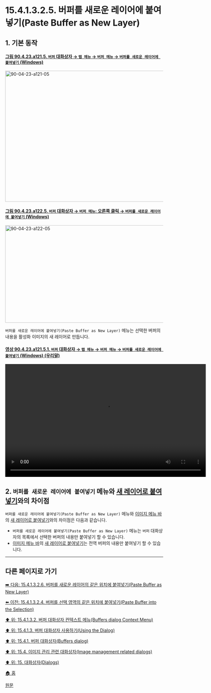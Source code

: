 # 15.4.1.3.2.5. 버퍼를 새로운 레이어에 붙여넣기(Paste Buffer as New Layer)

## 1. 기본 동작

<a id="90-04-23-a121-05"></a>

#### [그림 90.4.23.a121.5. `버퍼` 대화상자 → `탭 메뉴` → `버퍼 메뉴` → `버퍼를 새로운 레이어에 붙여넣기` (Windows)](./90-04-0023-buffers.md#90-04-23-a121-05)
<img width="944" height="418" alt="90-04-23-a121-05" src="https://github.com/user-attachments/assets/efa7b57d-8835-494f-b78b-8ae63b60b352" />

<a id="90-04-23-a122-05"></a>

#### [그림 90.4.23.a122.5. `버퍼` 대화상자 → `버퍼 메뉴`: 오른쪽 클릭 → `버퍼를 새로운 레이어에 붙여넣기` (Windows)](./90-04-0023-buffers.md#90-04-23-a122-05)
<img width="568" height="311" alt="90-04-23-a122-05" src="https://github.com/user-attachments/assets/4f7e7d2b-b816-40c1-ad5e-28b40b40d137" />

`버퍼를 새로운 레이어에 붙여넣기(Paste Buffer as New Layer)` 메뉴는 선택한 버퍼의 내용을 활성화 이미지의 새 레이어로 만듭니다.

<a id="90-04-23-a121-05-01"></a>

#### [영상 90.4.23.a121.5.1. `버퍼` 대화상자 → `탭 메뉴` → `버퍼 메뉴` → `버퍼를 새로운 레이어에 붙여넣기` (Windows) (우리말)](./90-04-0023-buffers.md#90-04-23-a121-05-01)
<video controls="controls" width="640" height="360" src="https://github.com/user-attachments/assets/09c8040b-4624-4694-8d55-d6e5078b2237"></video>

## 2. `버퍼를 새로운 레이어에 붙여넣기` 메뉴와 [새 레이어로 붙여넣기](./16-03-12-01-new_layer.md)와의 차이점

`버퍼를 새로운 레이어에 붙여넣기(Paste Buffer as New Layer)` 메뉴와 [이미지 메뉴 바](./19-glossaryx-image_menu_bar.md)의 [새 레이어로 붙여넣기](./16-03-12-01-new_layer.md)와의 차이점은 다음과 같습니다.

- `버퍼를 새로운 레이어에 붙여넣기(Paste Buffer as New Layer)` 메뉴는 `버퍼` 대화상자의 목록에서 선택한 버퍼의 내용만 붙여넣기 할 수 있습니다.
- [이미지 메뉴 바](./19-glossaryx-image_menu_bar.md)의 [새 레이어로 붙여넣기](./16-03-12-01-new_layer.md)는 전역 버퍼의 내용만 붙여넣기 할 수 있습니다.

<a comment="ISSUE 원문: 새 이미지로 붙여넣기 => 새 레이어로 붙여넣기"></a>

***

## 다른 페이지로 가기

[➡️ 다음: 15.4.1.3.2.6. 버퍼를 새로운 레이어의 같은 위치에 붙여넣기(Paste Buffer as New Layer)](./15-04-01-03-02-06-paste_buffer_as_new_layer_in_place.md)

[⬅️ 이전: 15.4.1.3.2.4. 버퍼를 선택 영역의 같은 위치에 붙여넣기(Paste Buffer into the Selection)](./15-04-01-03-02-04-paste_buffer_into_the_selection_in_place.md)

[⬆️ 위: 15.4.1.3.2. 버퍼 대화상자 컨텍스트 메뉴(Buffers dialog Context Menu)](./15-04-01-03-02-00-buffers_dialog_context_menu.md)

[⬆️ 위: 15.4.1.3. 버퍼 대화상자 사용하기(Using the Dialog)](./15-04-01-03-00-using_the_buffers_dialog.md)

[⬆️ 위: 15.4.1. 버퍼 대화상자(Buffers dialog)](./15-04-01-00-buffers-dialog.md)

[⬆️ 위: 15.4. 이미지 관리 관련 대화상자(Image management related dialogs)](./15-04-00-image-management-related-dialogs.md)

[⬆️ 위: 15. 대화상자(Dialogs)](./15-00-dialogs.md)

[🏠 홈](./00-home.md)

[원문](https://docs.gimp.org/2.10/ko/gimp-dialogs-management.html#gimp-buffer-dialog-menu)